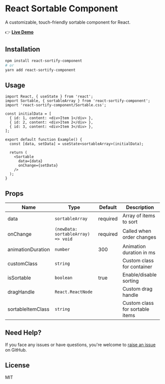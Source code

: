 # React Sortable Component

A customizable, touch-friendly sortable component for React.

👉 **[Live Demo](https://react-sortify.netlify.app/)**

## Installation

```bash
npm install react-sortify-component
# or
yarn add react-sortify-component
```

## Usage

```tsx
import React, { useState } from 'react';
import Sortable, { sortableArray } from 'react-sortify-component';
import 'react-sortify-component/Sortable.css';

const initialData = [
  { id: 1, content: <div>Item 1</div> },
  { id: 2, content: <div>Item 2</div> },
  { id: 3, content: <div>Item 3</div> },
];

export default function Example() {
  const [data, setData] = useState<sortableArray>(initialData);

  return (
    <Sortable
      data={data}
      onChange={setData}
    />
  );
}
```

## Props

| Name               | Type                                | Default   | Description                                 |
|--------------------|-------------------------------------|-----------|---------------------------------------------|
| data               | `sortableArray`                     | required  | Array of items to sort                      |
| onChange           | `(newData: sortableArray) => void`  | required  | Called when order changes                   |
| animationDuration  | `number`                            | 300       | Animation duration in ms                    |
| customClass        | `string`                            |           | Custom class for container                  |
| isSortable         | `boolean`                           | true      | Enable/disable sorting                      |
| dragHandle         | `React.ReactNode`                   |           | Custom drag handle                          |
| sortableItemClass  | `string`                            |           | Custom class for sortable items             |


## Need Help?

If you face any issues or have questions, you're welcome to [raise an issue](https://github.com/shivam24161/react-sortify-component/issues) on GitHub.


## License

MIT 
